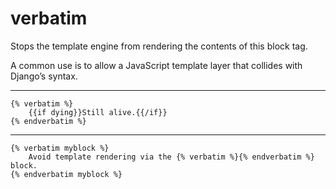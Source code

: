 # verbatim

Stops the template engine from rendering the contents of this block tag.

A common use is to allow a JavaScript template layer that collides with Django’s syntax.

---

```htmldjango
{% verbatim %}
    {{if dying}}Still alive.{{/if}}
{% endverbatim %}
```

---

```htmldjango
{% verbatim myblock %}
    Avoid template rendering via the {% verbatim %}{% endverbatim %} block.
{% endverbatim myblock %}
```

